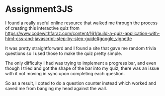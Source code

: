 # Assignment3JS
 
I found a really useful online resource that walked me through the process of creating this interactive quiz from https://www.codewithfaraz.com/content/161/build-a-quiz-application-with-html-css-and-javascript-step-by-step-guide#google_vignette

It was pretty straightforward and I found a site that gave me random trivia questions so I used those to make the quiz pretty simple. 

The only difficulty I had was trying to implement a progress bar, and even though I tried and got the shape of the bar into my quiz, there was an issue with it not moving in sync upon completing each question.

So as a result, I opted to do a question counter instead which worked and saved me from banging my head against the wall. 